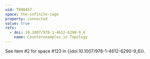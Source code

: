 ```yaml
---
uid: T000457
space: the-infinite-cage
property: connected
value: true
refs:
  - doi: 10.1007/978-1-4612-6290-9_6
    name: Counterexamples in Topology
---
```

See item #2 for space #123 in {{doi:10.1007/978-1-4612-6290-9_6}}.
